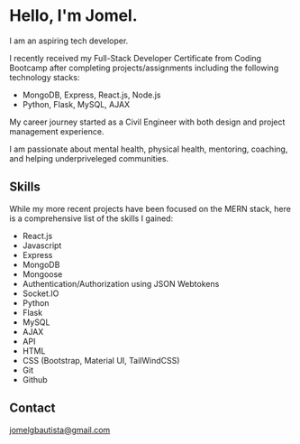 # Hello, I'm Jomel.

I am an aspiring tech developer.

I recently received my Full-Stack Developer Certificate from Coding Bootcamp after completing projects/assignments including the following technology stacks:

- MongoDB, Express, React.js, Node.js
- Python, Flask, MySQL, AJAX

My career journey started as a Civil Engineer with both design and project management experience.

I am passionate about mental health, physical health, mentoring, coaching, and helping underpriveleged communities.
## Skills
While my more recent projects have been focused on the MERN stack, here is a comprehensive list of the skills I gained:

- React.js
- Javascript
- Express
- MongoDB
- Mongoose
- Authentication/Authorization using JSON Webtokens
- Socket.IO
- Python
- Flask
- MySQL
- AJAX
- API
- HTML
- CSS (Bootstrap, Material UI, TailWindCSS)
- Git
- Github



## Contact
jomelgbautista@gmail.com

<!--
**jomelbautista/jomelbautista** is a ✨ _special_ ✨ repository because its `README.md` (this file) appears on your GitHub profile.

Here are some ideas to get you started:

- 🔭 I’m currently working on ...
- 🌱 I’m currently learning ...
- 👯 I’m looking to collaborate on ...
- 🤔 I’m looking for help with ...
- 💬 Ask me about ...
- 📫 How to reach me: ...
- 😄 Pronouns: ...
- ⚡ Fun fact: ...
-->
